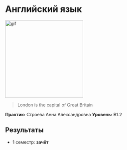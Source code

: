 # Английский язык

<img alt="gif" src="https://media1.tenor.com/m/P7hCyZlzDH4AAAAC/wink-anime.gif" height="250">

> London is the capital of Great Britain

**Практик:**  Строева Анна Александровна
**Уровень:** B1.2


## Результаты

- 1 семестр: **зачёт**
